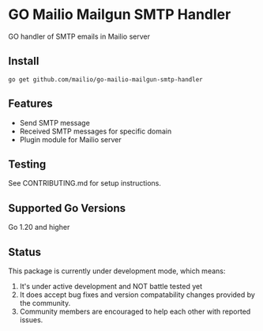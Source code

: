 # GO Mailio Mailgun SMTP Handler

GO handler of SMTP emails in Mailio server

## Install

```
go get github.com/mailio/go-mailio-mailgun-smtp-handler
```

## Features

- Send SMTP message
- Received SMTP messages for specific domain
- Plugin module for Mailio server

## Testing

See CONTRIBUTING.md for setup instructions.

## Supported Go Versions

Go 1.20 and higher

## Status

This package is currently under development mode, which means: 
1. It's under active development and NOT battle tested yet
2. It does accept bug fixes and version compatability changes provided by the community.
3. Community members are encouraged to help each other with reported issues.




